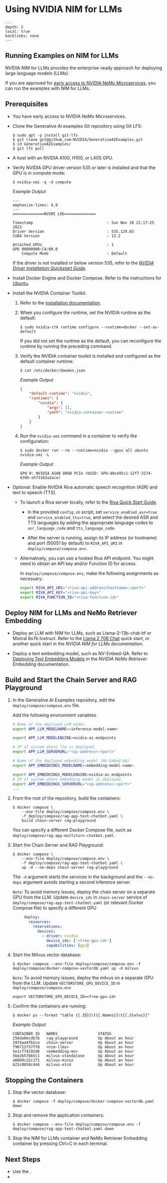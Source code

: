 <!--
  SPDX-FileCopyrightText: Copyright (c) 2023 NVIDIA CORPORATION & AFFILIATES. All rights reserved.
  SPDX-License-Identifier: Apache-2.0

  Licensed under the Apache License, Version 2.0 (the "License");
  you may not use this file except in compliance with the License.
  You may obtain a copy of the License at

  http://www.apache.org/licenses/LICENSE-2.0

  Unless required by applicable law or agreed to in writing, software
  distributed under the License is distributed on an "AS IS" BASIS,
  WITHOUT WARRANTIES OR CONDITIONS OF ANY KIND, either express or implied.
  See the License for the specific language governing permissions and
  limitations under the License.
-->

# Using NVIDIA NIM for LLMs

```{contents}
---
depth: 2
local: true
backlinks: none
---
```

## Running Examples on NIM for LLMs

NVIDIA NIM for LLMs provides the enterprise-ready approach for deploying large language models (LLMs).

If you are approved for [early access to NVIDIA NeMo Microservices](https://developer.nvidia.com/nemo-microservices), you can run the examples with NIM for LLMs.


## Prerequisites

- You have early access to NVIDIA NeMo Microservices.
- Clone the Generative AI examples Git repository using Git LFS:

  ```console
  $ sudo apt -y install git-lfs
  $ git clone git@github.com:NVIDIA/GenerativeAIExamples.git
  $ cd GenerativeAIExamples/
  $ git lfs pull
  ```

- A host with an NVIDIA A100, H100, or L40S GPU.

- Verify NVIDIA GPU driver version 535 or later is installed and that the GPU is in compute mode:

  ```console
  $ nvidia-smi -q -d compute
  ```

  *Example Output*

  ```{code-block} output
  ---
  emphasize-lines: 4,9
  ---
  ==============NVSMI LOG==============

  Timestamp                                 : Sun Nov 26 21:17:25 2023
  Driver Version                            : 535.129.03
  CUDA Version                              : 12.2

  Attached GPUs                             : 1
  GPU 00000000:CA:00.0
      Compute Mode                          : Default
  ```

  If the driver is not installed or below version 535, refer to the [*NVIDIA Driver Installation Quickstart Guide*](https://docs.nvidia.com/datacenter/tesla/tesla-installation-notes/index.html).

- Install Docker Engine and Docker Compose.
  Refer to the instructions for [Ubuntu](https://docs.docker.com/engine/install/ubuntu/).

- Install the NVIDIA Container Toolkit.

  1. Refer to the [installation documentation](https://docs.nvidia.com/datacenter/cloud-native/container-toolkit/latest/install-guide.html).

  1. When you configure the runtime, set the NVIDIA runtime as the default:

     ```console
     $ sudo nvidia-ctk runtime configure --runtime=docker --set-as-default
     ```

     If you did not set the runtime as the default, you can reconfigure the runtime by running the preceding command.

  1. Verify the NVIDIA container toolkit is installed and configured as the default container runtime:

     ```console
     $ cat /etc/docker/daemon.json
     ```

     *Example Output*

     ```json
     {
         "default-runtime": "nvidia",
         "runtimes": {
             "nvidia": {
                 "args": [],
                 "path": "nvidia-container-runtime"
             }
         }
     }
     ```

   1. Run the `nvidia-smi` command in a container to verify the configuration:

      ```console
      $ sudo docker run --rm --runtime=nvidia --gpus all ubuntu nvidia-smi -L
      ```

      *Example Output*

      ```output
      GPU 0: NVIDIA A100 80GB PCIe (UUID: GPU-d8ce95c1-12f7-3174-6395-e573163a2ace)
      ```

- Optional: Enable NVIDIA Riva automatic speech recognition (ASR) and text to speech (TTS).

  - To launch a Riva server locally, refer to the [Riva Quick Start Guide](https://docs.nvidia.com/deeplearning/riva/user-guide/docs/quick-start-guide.html).

    - In the provided `config.sh` script, set `service_enabled_asr=true` and `service_enabled_tts=true`, and select the desired ASR and TTS languages by adding the appropriate language codes to `asr_language_code` and `tts_language_code`.

    - After the server is running, assign its IP address (or hostname) and port (50051 by default) to `RIVA_API_URI` in `deploy/compose/compose.env`.

  - Alternatively, you can use a hosted Riva API endpoint. You might need to obtain an API key and/or Function ID for access.

    In `deploy/compose/compose.env`, make the following assignments as necessary:

    ```bash
    export RIVA_API_URI="<riva-api-address/hostname>:<port>"
    export RIVA_API_KEY="<riva-api-key>"
    export RIVA_FUNCTION_ID="<riva-function-id>"
    ```


## Deploy NIM for LLMs and NeMo Retriever Embedding

- Deploy an LLM with NIM for LLMs, such as Llama-2-13b-chat-hf or Mixtral 8x7b Instruct.
  Refer to the [Llama 2 70B Chat](https://docs.nvidia.com/ai-enterprise/nim-llm/latest/quickstart/llama2-70b-chat.html) quick start, or another quick start in the _NVIDIA NIM for LLMs_ documentation.

- Deploy a text embedding model, such as NV-Embed-QA.
  Refer to [Deploying Text Embedding Models](https://developer.nvidia.com/docs/nemo-microservices/embedding/source/deploy.html)
  in the _NVIDIA NeMo Retriever Embedding_ documentation.


## Build and Start the Chain Server and RAG Playground

1. In the Generative AI Examples repository, edit the `deploy/compose/compose.env` file.

   Add the following environment variables.

   ```bash
   # Name of the deployed LLM model.
   export APP_LLM_MODELNAME=<inference-model-name>

   export APP_LLM_MODELENGINE=nvidia-ai-endpoints

   # IP of system where llm is deployed.
   export APP_LLM_SERVERURL="<ip-address>:<port>"

   # Name of the deployed embedding model (NV-Embed-QA)
   export APP_EMBEDDINGS_MODELNAME=<embedding-model-name>

   export APP_EMBEDDINGS_MODELENGINE=nvidia-ai-endpoints
   # IP of system where embedding model is deployed.
   export APP_EMBEDDINGS_SERVERURL="<ip-address>:<port>"
   ...
   ```

1. From the root of the repository, build the containers:

   ```console
   $ docker compose \
       --env-file deploy/compose/compose.env \
       -f deploy/compose/rag-app-text-chatbot.yaml \
       build chain-server rag-playground
   ```

   You can specify a different Docker Compose file, such as `deploy/compose/rag-app-multiturn-chatbot.yaml`.

1. Start the Chain Server and RAG Playground:

   ```console
   $ docker compose \
       --env-file deploy/compose/compose.env \
       -f deploy/compose/rag-app-text-chatbot.yaml \
       up -d --no-deps chain-server rag-playground
   ```

   The `-d` argument starts the services in the background and the `--no-deps` argument avoids starting a second inference server.

   `Note`: To avoid memory issues, deploy the chain server on a separate GPU from the LLM. Update `device_ids` in `chain-server` service of `deploy/compose/rag-app-text-chatbot.yaml` (or relevant Docker Compose file) to specify a different GPU
   ```yaml
        deploy:
          resources:
            reservations:
              devices:
                - driver: nvidia
                  device_ids: ['<free-gpu-id>']
                  capabilities: [gpu]
   ```

1. Start the Milvus vector database:

   ```console
   $ docker compose --env-file deploy/compose/compose.env -f deploy/compose/docker-compose-vectordb.yaml up -d milvus
   ```
   `Note`: To avoid memory issues, deploy the milvus on a separate GPU from the LLM. Update `VECTORSTORE_GPU_DEVICE_ID` in `deploy/compose/compose.env`
   ```console
   export VECTORSTORE_GPU_DEVICE_ID=<free-gpu-id>
   ```

1. Confirm the containers are running:

   ```console
   $ docker ps --format "table {{.ID}}\t{{.Names}}\t{{.Status}}"
   ```

   *Example Output*

   ```output
   CONTAINER ID   NAMES                  STATUS
   256da0ecdb7b   rag-playground         Up About an hour
   2974aa4fb2ce   chain-server           Up About an hour
   f96712f57ff8   <nim-llms>             Up About an hour
   5e1cf74192d6   <embedding-ms>         Up About an hour
   5be2b57bb5c1   milvus-standalone      Up About an hour
   a6609c22c171   milvus-minio           Up About an hour
   b23c0858c4d4   milvus-etcd            Up About an hour
   ```


## Stopping the Containers

1. Stop the vector database:

   ```console
   $ docker compose -f deploy/compose/docker-compose-vectordb.yaml down
   ```

1. Stop and remove the application containers:

   ```console
   $ docker compose --env-file deploy/compose/compose.env -f deploy/compose/rag-app-text-chatbot.yaml down
   ```

1. Stop the NIM for LLMs container and NeMo Retriever Embedding container by pressing Ctrl+C in each terminal.


## Next Steps

- Use the [](./using-sample-web-application.md).
- [](./vector-database.md)
